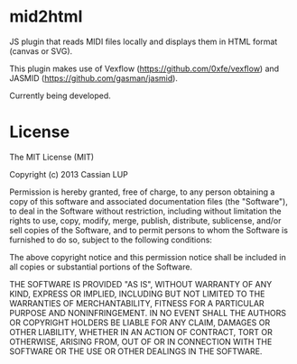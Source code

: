 mid2html
========

JS plugin that reads MIDI files locally and displays them in HTML format (canvas or SVG).

This plugin makes use of Vexflow (https://github.com/0xfe/vexflow) and JASMID (https://github.com/gasman/jasmid).

Currently being developed.


License
========

The MIT License (MIT)

Copyright (c) 2013 Cassian LUP

Permission is hereby granted, free of charge, to any person obtaining a copy of
this software and associated documentation files (the "Software"), to deal in
the Software without restriction, including without limitation the rights to
use, copy, modify, merge, publish, distribute, sublicense, and/or sell copies of
the Software, and to permit persons to whom the Software is furnished to do so,
subject to the following conditions:

The above copyright notice and this permission notice shall be included in all
copies or substantial portions of the Software.

THE SOFTWARE IS PROVIDED "AS IS", WITHOUT WARRANTY OF ANY KIND, EXPRESS OR
IMPLIED, INCLUDING BUT NOT LIMITED TO THE WARRANTIES OF MERCHANTABILITY, FITNESS
FOR A PARTICULAR PURPOSE AND NONINFRINGEMENT. IN NO EVENT SHALL THE AUTHORS OR
COPYRIGHT HOLDERS BE LIABLE FOR ANY CLAIM, DAMAGES OR OTHER LIABILITY, WHETHER
IN AN ACTION OF CONTRACT, TORT OR OTHERWISE, ARISING FROM, OUT OF OR IN
CONNECTION WITH THE SOFTWARE OR THE USE OR OTHER DEALINGS IN THE SOFTWARE.
